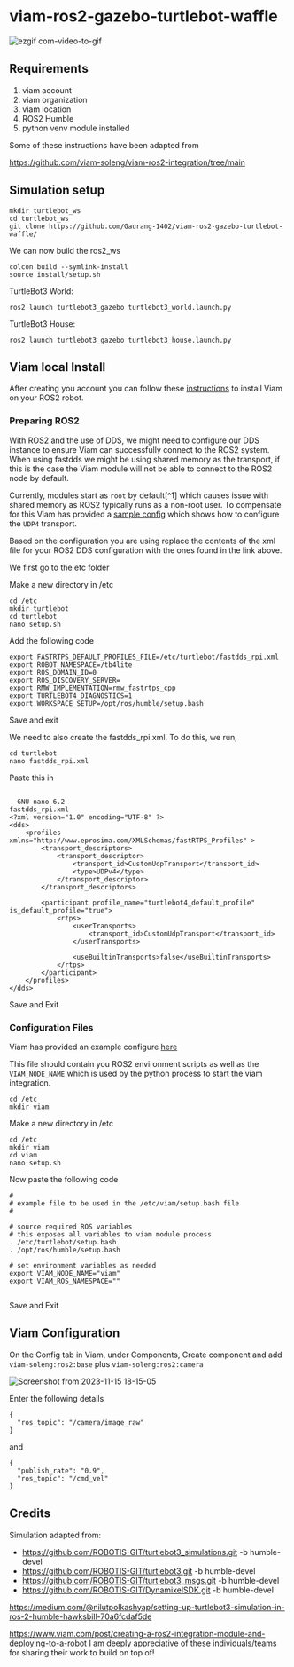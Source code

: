 # viam-ros2-gazebo-turtlebot-waffle

![ezgif com-video-to-gif](https://github.com/Gaurang-1402/viam-ros2-gazebo-turtlebot-waffle/assets/71042887/c83a330f-1044-44df-91d1-ac8bcf1a77fd)


## Requirements
1. viam account 
2. viam organization 
3. viam location
4. ROS2 Humble
5. python venv module installed



Some of these instructions have been adapted from

https://github.com/viam-soleng/viam-ros2-integration/tree/main

## Simulation setup

```
mkdir turtlebot_ws
cd turtlebot_ws
git clone https://github.com/Gaurang-1402/viam-ros2-gazebo-turtlebot-waffle/
```

We can now build the ros2_ws


```shell
colcon build --symlink-install
source install/setup.sh
```

TurtleBot3 World:

```shell
ros2 launch turtlebot3_gazebo turtlebot3_world.launch.py
```

TurtleBot3 House:

```shell
ros2 launch turtlebot3_gazebo turtlebot3_house.launch.py
```




## Viam local Install
After creating you account you can follow these [instructions](https://docs.viam.com/installation/) to 
install Viam on your ROS2 robot.


### Preparing ROS2

With ROS2 and the use of DDS, we might need to configure our DDS instance to ensure Viam can successfully
connect to the ROS2 system. When using fastdds we might be using shared memory as the transport, if this 
is the case the Viam module will not be able to connect to the ROS2 node by default.

Currently, modules start as `root` by default[^1] which causes issue with shared memory as ROS2 typically
runs as a non-root user.  To compensate for this Viam has provided a [sample config](./sample_configs/fastdds_rpi.xml)
which shows how to configure the `UDP4` transport.

Based on the configuration you are using replace the contents of the xml file for your ROS2 DDS configuration
with the ones found in the link above.

We first go to the etc folder



Make a new directory in /etc

```shell
cd /etc
mkdir turtlebot
cd turtlebot
nano setup.sh
```

Add the following code

```
export FASTRTPS_DEFAULT_PROFILES_FILE=/etc/turtlebot/fastdds_rpi.xml
export ROBOT_NAMESPACE=/tb4lite
export ROS_DOMAIN_ID=0
export ROS_DISCOVERY_SERVER=
export RMW_IMPLEMENTATION=rmw_fastrtps_cpp
export TURTLEBOT4_DIAGNOSTICS=1
export WORKSPACE_SETUP=/opt/ros/humble/setup.bash

```
Save and exit

We need to also create the fastdds_rpi.xml. To do this, we run,

```shell
cd turtlebot
nano fastdds_rpi.xml
```

Paste this in

```

  GNU nano 6.2                                                 fastdds_rpi.xml                                                          
<?xml version="1.0" encoding="UTF-8" ?>
<dds>
    <profiles xmlns="http://www.eprosima.com/XMLSchemas/fastRTPS_Profiles" >
        <transport_descriptors>
            <transport_descriptor>
                <transport_id>CustomUdpTransport</transport_id>
                <type>UDPv4</type>
            </transport_descriptor>
        </transport_descriptors>

        <participant profile_name="turtlebot4_default_profile" is_default_profile="true">
            <rtps>
                <userTransports>
                    <transport_id>CustomUdpTransport</transport_id>
                </userTransports>

                <useBuiltinTransports>false</useBuiltinTransports>
            </rtps>
        </participant>
    </profiles>
</dds>

```

Save and Exit

### Configuration Files

Viam has provided an example configure [here](./sample_configs/setup.bash)

This file should contain you ROS2 environment scripts as well as the `VIAM_NODE_NAME` which is used by
the python process to start the viam integration.


```shell
cd /etc
mkdir viam
```

Make a new directory in /etc

```shell
cd /etc
mkdir viam
cd viam
nano setup.sh
```


Now paste the following code

```
#
# example file to be used in the /etc/viam/setup.bash file
#

# source required ROS variables
# this exposes all variables to viam module process
. /etc/turtlebot/setup.bash
. /opt/ros/humble/setup.bash

# set environment variables as needed
export VIAM_NODE_NAME="viam"
export VIAM_ROS_NAMESPACE=""


```
Save and Exit

## Viam Configuration

On the Config tab in Viam, under Components, Create component and add ``` viam-soleng:ros2:base ``` plus ``` viam-soleng:ros2:camera ```

![Screenshot from 2023-11-15 18-15-05](https://github.com/Gaurang-1402/viam-ros2-gazebo-turtlebot-waffle/assets/71042887/52d7ca77-c93f-46b7-a850-e8b56da4f464)


Enter the following details

```
{
  "ros_topic": "/camera/image_raw"
}

```
and

```
{
  "publish_rate": "0.9",
  "ros_topic": "/cmd_vel"
}
```


## Credits
Simulation adapted from: 
- https://github.com/ROBOTIS-GIT/turtlebot3_simulations.git -b humble-devel
- https://github.com/ROBOTIS-GIT/turtlebot3.git -b humble-devel
- https://github.com/ROBOTIS-GIT/turtlebot3_msgs.git -b humble-devel
- https://github.com/ROBOTIS-GIT/DynamixelSDK.git -b humble-devel

https://medium.com/@nilutpolkashyap/setting-up-turtlebot3-simulation-in-ros-2-humble-hawksbill-70a6fcdaf5de

https://www.viam.com/post/creating-a-ros2-integration-module-and-deploying-to-a-robot
I am deeply appreciative of these individuals/teams for sharing their work to build on top of!



